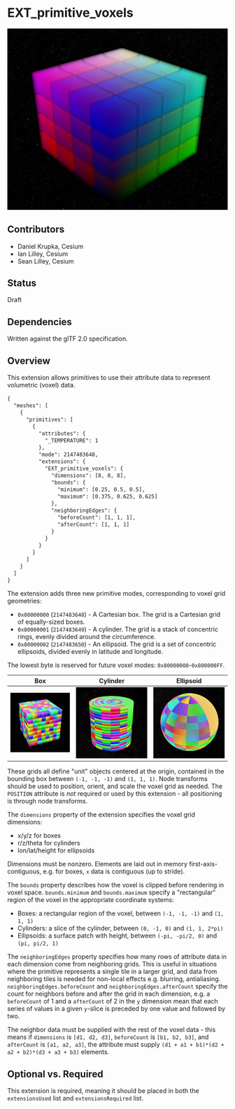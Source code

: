 # EXT_primitive_voxels

<p align="center">
  <img src="figures/voxel_cube.png">
</p>

## Contributors
- Daniel Krupka, Cesium
- Ian Lilley, Cesium
- Sean Lilley, Cesium

## Status
Draft

## Dependencies
Written against the glTF 2.0 specification.

## Overview

This extension allows primitives to use their attribute data to represent volumetric (voxel) data.

```
{
  "meshes": [
    {
      "primitives": [
        {
          "attributes": {
            "_TEMPERATURE": 1
          },
          "mode": 2147483648,
          "extensions": {
            "EXT_primitive_voxels": {
              "dimensions": [8, 8, 8],
              "bounds": {
                "minimum": [0.25, 0.5, 0.5],
                "maximum": [0.375, 0.625, 0.625]
              },
              "neighboringEdges": {
                "beforeCount": [1, 1, 1],
                "afterCount": [1, 1, 1]
              }
            }
          }
        }
      ]
    }
  ]
}
```

The extension adds three new primitive modes, corresponding to voxel grid geometries:
- `0x80000000` (`2147483648`) - A Cartesian box. The grid is a Cartesian grid of equally-sized boxes.
- `0x80000001` (`2147483649`) - A cylinder. The grid is a stack of concentric rings, evenly divided around the circumference.
- `0x80000002` (`2147483650`) - An ellipsoid. The grid is a set of concentric ellipsoids, divided evenly in latitude and longitude.

The lowest byte is reserved for future voxel modes: `0x80000000`-`0x800000FF`.

|Box|Cylinder|Ellipsoid|
| ------------- | ------------- | ------------- |
|![Rectangular Voxel Grid](figures/box.png)|![Cylindrical Voxel Grid](figures/cylinder.png)|![Ellipsoid Voxel Grid](figures/sphere.png)|

These grids all define "unit" objects centered at the origin, contained in the bounding box between `(-1, -1, -1)` and `(1, 1, 1)`. Node transforms
should be used to position, orient, and scale the voxel grid as needed. The `POSITION` attribute is _not_ required or used by this extension - all positioning
is through node transforms.

The `dimensions` property of the extension specifies the voxel grid dimensions:
- x/y/z for boxes
- r/z/theta for cylinders
- lon/lat/height for ellipsoids

Dimensions must be nonzero. Elements are laid out in memory first-axis-contiguous, e.g. for boxes, `x` data is contiguous (up to stride).

The `bounds` property describes how the voxel is clipped before rendering in voxel space. `bounds.minimum` and `bounds.maximum` specify a "rectangular" region of the voxel in the appropriate
coordinate systems:
- Boxes: a rectangular region of the voxel, between `(-1, -1, -1)` and `(1, 1, 1)`
- Cylinders: a slice of the cylinder, between `(0, -1, 0)` and `(1, 1, 2*pi)`
- Ellipsoids: a surface patch with height, between `(-pi, -pi/2, 0)` and `(pi, pi/2, 1)`

The `neighboringEdges` property specifies how many rows of attribute data in each dimension come from
neighboring grids. This is useful in situations where the primitive represents a single tile in a larger grid, and
data from neighboring tiles is needed for non-local effects e.g. blurring, antialiasing. `neighboringEdges.beforeCount` and `neighboringEdges.afterCount` specify
the count for neighbors before and after the grid in each dimension, e.g. a `beforeCount` of 1 and a `afterCount` of 2 in the `y` dimension mean that each
series of values in a given `y`-slice is preceded by one value and followed by two.

The neighbor data must be supplied with the rest of the voxel data - this means if `dimensions` is `[d1, d2, d3]`, `beforeCount` is `[b1, b2, b3]`, and `afterCount` is `[a1, a2, a3]`,
the attribute must supply `(d1 + a1 + b1)*(d2 + a2 + b2)*(d3 + a3 + b3)` elements.

## Optional vs. Required
This extension is required, meaning it should be placed in both the `extensionsUsed` list and `extensionsRequired` list.
